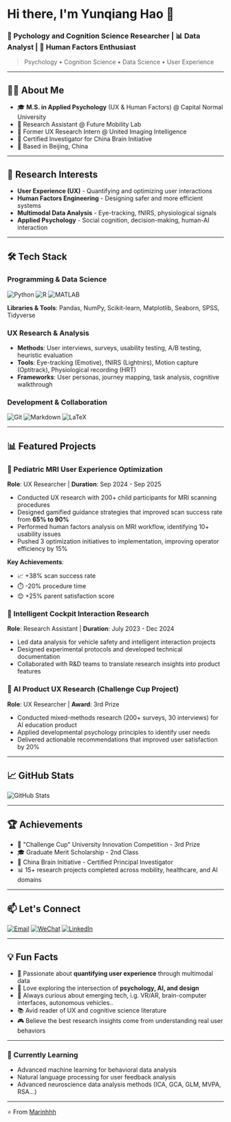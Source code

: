 # Hi there, I'm Yunqiang Hao 👋

### 🧠 Pychology and Cognition Science Researcher | 📊 Data Analyst | 🔬 Human Factors Enthusiast

> Psychology • Cognition Science • Data Science • User Experience
 

---

## 👨‍🎓 About Me

- 🎓 **M.S. in Applied Psychology** (UX & Human Factors) @ Capital Normal University
- 🔬 Research Assistant @ Future Mobility Lab
- 🏥 Former UX Research Intern @ United Imaging Intelligence
- 🧪 Certified Investigator for China Brain Initiative
- 📍 Based in Beijing, China

---

## 🔬 Research Interests

- **User Experience (UX)** - Quantifying and optimizing user interactions
- **Human Factors Engineering** - Designing safer and more efficient systems
- **Multimodal Data Analysis** - Eye-tracking, fNIRS, physiological signals
- **Applied Psychology** - Social cognition, decision-making, human-AI interaction

---

## 🛠️ Tech Stack

### Programming & Data Science
![Python](https://img.shields.io/badge/-Python-3776AB?style=flat-square&logo=python&logoColor=white)
![R](https://img.shields.io/badge/-R-276DC3?style=flat-square&logo=r&logoColor=white)
![MATLAB](https://img.shields.io/badge/-MATLAB-0076A8?style=flat-square&logo=mathworks&logoColor=white)

**Libraries & Tools**: Pandas, NumPy, Scikit-learn, Matplotlib, Seaborn, SPSS, Tidyverse

### UX Research & Analysis
- **Methods**: User interviews, surveys, usability testing, A/B testing, heuristic evaluation
- **Tools**: Eye-tracking (Emotive), fNIRS (Lightnirs), Motion capture (Optitrack), Physiological recording (HRT)
- **Frameworks**: User personas, journey mapping, task analysis, cognitive walkthrough

### Development & Collaboration
![Git](https://img.shields.io/badge/-Git-F05032?style=flat-square&logo=git&logoColor=white)
![Markdown](https://img.shields.io/badge/-Markdown-000000?style=flat-square&logo=markdown&logoColor=white)
![LaTeX](https://img.shields.io/badge/-LaTeX-008080?style=flat-square&logo=latex&logoColor=white)

---

## 📊 Featured Projects

### 🏥 Pediatric MRI User Experience Optimization
**Role**: UX Researcher | **Duration**: Sep 2024 - Sep 2025
- Conducted UX research with 200+ child participants for MRI scanning procedures
- Designed gamified guidance strategies that improved scan success rate from **65% to 90%**
- Performed human factors analysis on MRI workflow, identifying 10+ usability issues
- Pushed 3 optimization initiatives to implementation, improving operator efficiency by 15%

**Key Achievements**: 
- 📈 +38% scan success rate
- ⏱️ -20% procedure time
- 😊 +25% parent satisfaction score

### 🚗 Intelligent Cockpit Interaction Research
**Role**: Research Assistant | **Duration**: July 2023 - Dec 2024
- Led data analysis for vehicle safety and intelligent interaction projects
- Designed experimental protocols and developed technical documentation
- Collaborated with R&D teams to translate research insights into product features

### 🤖 AI Product UX Research (Challenge Cup Project)
**Role**: UX Researcher | **Award**: 3rd Prize
- Conducted mixed-methods research (200+ surveys, 30 interviews) for AI education product
- Applied developmental psychology principles to identify user needs
- Delivered actionable recommendations that improved user satisfaction by 20%

---

## 📈 GitHub Stats

![GitHub Stats](https://github-readme-stats.vercel.app/api?username=Marinhhh&show_icons=true&theme=radical)

---

## 🏆 Achievements

- 🥉 "Challenge Cup" University Innovation Competition - 3rd Prize
- 🎓 Graduate Merit Scholarship - 2nd Class
- 📜 China Brain Initiative - Certified Principal Investigator
- 📊 15+ research projects completed across mobility, healthcare, and AI domains

---

## 📫 Let's Connect

[![Email](https://img.shields.io/badge/-Email-D14836?style=flat-square&logo=gmail&logoColor=white)](mailto:marin1120@163.com)
[![WeChat](https://img.shields.io/badge/-WeChat-07C160?style=flat-square&logo=wechat&logoColor=white)](https://img.shields.io/badge/H15954867138-WeChat-green)
[![LinkedIn](https://img.shields.io/badge/-LinkedIn-0077B5?style=flat-square&logo=linkedin&logoColor=white)](YOUR_LINKEDIN_URL)

---

## 💡 Fun Facts

- 🎯 Passionate about **quantifying user experience** through multimodal data
- 🧩 Love exploring the intersection of **psychology, AI, and design**
- 🚀 Always curious about emerging tech, i.g. VR/AR, brain-computer interfaces, autonomous vehicles..
- 📚 Avid reader of UX and cognitive science literature
- 🎮 Believe the best research insights come from understanding real user behaviors

---

### 🌱 Currently Learning
- Advanced machine learning for behavioral data analysis
- Natural language processing for user feedback analysis
- Advanced neuroscience data analysis methods (ICA, GCA, GLM, MVPA, RSA...)

---

⭐️ From [Marinhhh](https://github.com/Marinhhh)
